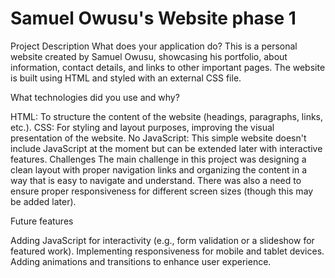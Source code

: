 # Samuel Owusu's Website phase 1
Project Description
What does your application do?
This is a personal website created by Samuel Owusu, showcasing his portfolio, about information, contact details, and links to other important pages. The website is built using HTML and styled with an external CSS file.

What technologies did you use and why?

HTML: To structure the content of the website (headings, paragraphs, links, etc.).
CSS: For styling and layout purposes, improving the visual presentation of the website.
No JavaScript: This simple website doesn't include JavaScript at the moment but can be extended later with interactive features.
Challenges
The main challenge in this project was designing a clean layout with proper navigation links and organizing the content in a way that is easy to navigate and understand. There was also a need to ensure proper responsiveness for different screen sizes (though this may be added later).

Future features

Adding JavaScript for interactivity (e.g., form validation or a slideshow for featured work).
Implementing responsiveness for mobile and tablet devices.
Adding animations and transitions to enhance user experience.
